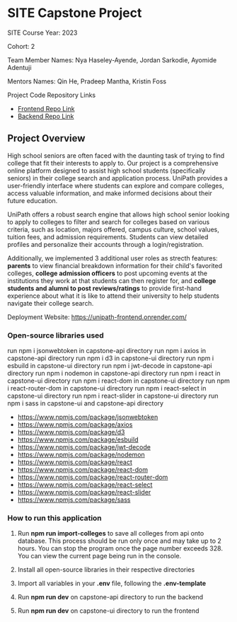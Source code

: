 
# SITE Capstone Project

SITE Course Year: 2023

Cohort: 2

Team Member Names: Nya Haseley-Ayende, Jordan Sarkodie, Ayomide Adentuji

Mentors Names: Qin He, Pradeep Mantha, Kristin Foss

Project Code Repository Links

- [Frontend Repo Link](https://unipath-frontend.onrender.com)
- [Backend Repo Link](https://unipath-backend.onrender.com)

## Project Overview

High school seniors are often faced with the daunting task of trying to find college that fit their interests to apply to. Our project is a comprehensive online platform designed to assist high school students (specifically seniors) in their college search and application process. UniPath provides a user-friendly interface where students can explore and compare colleges, access valuable information, and make informed decisions about their future education.

UniPath offers a robust search engine that allows high school senior looking to apply to colleges to filter and search for colleges based on various criteria, such as location, majors offered, campus culture, school values, tuition fees, and admission requirements. Students can view detailed profiles and personalize their accounts through a login/registration. 

Additionally, we implemented 3 additional user roles as strecth features: **parents** to view financial breakdown information for their child's favorited colleges, **college admission officers** to post upcoming events at the institutions they work at that students can then register for, and **college students and alumni to post reviews/ratings** to provide first-hand experience about what it is like to attend their university to help students navigate their college search.

Deployment Website: https://unipath-frontend.onrender.com/

### Open-source libraries used
run npm i jsonwebtoken in capstone-api directory
run npm i axios in capstone-api directory
run npm i d3 in capstone-ui directory
run npm i esbuild in capstone-ui directory
run npm i jwt-decode in capstone-api directory
run npm i nodemon in capstone-api directory
run npm i react in capstone-ui directory
run npm i react-dom in capstone-ui directory
run npm i react-router-dom in capstone-ui directory
run npm i react-select in capstone-ui directory
run npm i react-slider in capstone-ui directory
run npm i sass in capstone-ui and capstone-api directory

- https://www.npmjs.com/package/jsonwebtoken
- https://www.npmjs.com/package/axios
- https://www.npmjs.com/package/d3
- https://www.npmjs.com/package/esbuild
- https://www.npmjs.com/package/jwt-decode
- https://www.npmjs.com/package/nodemon
- https://www.npmjs.com/package/react
- https://www.npmjs.com/package/react-dom
- https://www.npmjs.com/package/react-router-dom
- https://www.npmjs.com/package/react-select
- https://www.npmjs.com/package/react-slider
- https://www.npmjs.com/package/sass

### How to run this application

1. Run **npm run import-colleges** to save all colleges from api onto database. 
This process should be run only once and may take up to 2 hours. You can stop
the program once the page number exceeds 328. You can view the current page 
being run in the console.

2. Install all open-source libraries in their respective directories

3. Import all variables in your **.env** file, following the **.env-template**

4. Run **npm run dev** on capstone-api directory to run the backend

5. Run **npm run dev** on capstone-ui directory to run the frontend
